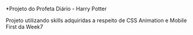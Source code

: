 *Projeto do Profeta Diário - Harry Potter

Projeto utilizando skills adquiridas a respeito de CSS Animation e Mobile First da Week7
